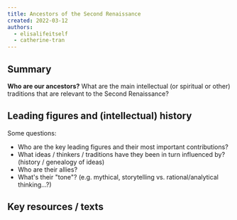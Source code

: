 ```yaml
---
title: Ancestors of the Second Renaissance
created: 2022-03-12
authors:
  - elisalifeitself
  - catherine-tran
---
```


## Summary

**Who are our ancestors?** What are the main intellectual (or spiritual or other) traditions that are relevant to the Second Renaissance?

## Leading figures and (intellectual) history

Some questions:
- Who are the key leading figures and their most important contributions?
- What ideas / thinkers / traditions have they been in turn influenced by? (history / genealogy of ideas)
- Who are their allies?
- What's their "tone"? (e.g. mythical, storytelling vs. rational/analytical thinking...?)

## Key resources / texts

